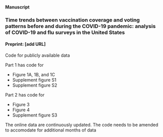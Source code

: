 


#### Manuscript 
### Time trends between vaccination coverage and voting patterns before and during the COVID-19 pandemic: analysis of COVID-19 and flu surveys in the United States 


#### Preprint: [add URL]

Code for publicly available data

Part 1 has code for

- Figure 1A, 1B, and 1C
- Supplement figure S1
- Supplement figure S2

Part 2 has code for

- Figure 3
- Figure 4
- Supplement figure S3

The online data are continuously updated. The code needs to be amended to accomodate for additional months of data
